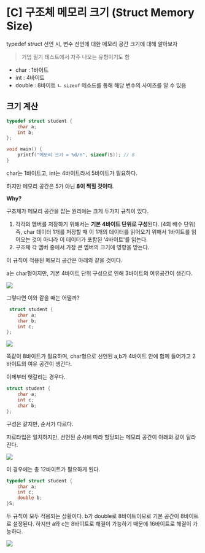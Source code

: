 # [C] 구조체 메모리 크기 (Struct Memory Size)

typedef struct 선언 시, 변수 선언에 대한 메모리 공간 크기에 대해 알아보자

> 기업 필기 테스트에서 자주 나오는 유형이기도 함

- char : 1바이트
- int : 4바이트
- double : 8바이트
  ㄴ
  `sizeof` 메소드를 통해 해당 변수의 사이즈를 알 수 있음

## 크기 계산

```c++
typedef struct student {
    char a;
    int b;
};

void main() {
    printf("메모리 크기 = %d/n", sizeof(S)); // 8
}
```

char는 1바이트고, int는 4바이트라서 5바이트가 필요하다.

하지만 메모리 공간은 5가 아닌 **8이 찍힐 것이다**.

**Why?**

구조체가 메모리 공간을 잡는 원리에는 크게 두가지 규칙이 있다.

1. 각각의 멤버를 저장하기 위해서는 **기본 4바이트 단위로 구성**된다. (4의 배수 단위)
   즉, char 데이터 1개를 저장할 때 이 1개의 데이터를 읽어오기 위해서 1바이트를 읽어오는 것이 아니라 이 데이터가 포함된 '4바이트'를 읽는다.
2. 구조체 각 멤버 중에서 가장 큰 멤버의 크기에 영향을 받는다.

이 규칙이 적용된 메모리 공간은 아래와 같을 것이다.

a는 char형이지만, 기본 4바이트 단위 구성으로 인해 3바이트의 여유공간이 생긴다.

<img src="http://postfiles2.naver.net/20150930_177/sharonichoya_1443599417738eaCq5_PNG/%B1%B8%C1%B6%C3%BC%C5%A9%B1%E23.png?type=w2">

그렇다면 이와 같을 때는 어떨까?

```c++
 struct student {
    char a;
    char b;
    int c;
};
```

<img src="http://postfiles15.naver.net/20150930_14/sharonichoya_1443599661246BGweK_PNG/%B1%D7%B8%B21.png?type=w2">

똑같이 8바이트가 필요하며, char형으로 선언된 a,b가 4바이트 안에 함께 들어가고 2바이트의 여유 공간이 생긴다.

이제부터 헷갈리는 경우다.

```c++
struct student {
    char a;
    int c;
    char b;
};
```

구성은 같지만, 순서가 다르다.

자료타입은 일치하지만, 선언된 순서에 따라 할당되는 메모리 공간이 아래와 같이 달라진다.

<img src="http://postfiles15.naver.net/20150930_142/sharonichoya_1443599763574jksKW_PNG/%B1%D7%B8%B22.png?type=w2">

이 경우에는 총 12바이트가 필요하게 된다.

```c
typedef struct student {
    char a;
    int c;
    double b;
}S;
```

두 규칙이 모두 적용되는 상황이다. b가 double로 8바이트이므로 기본 공간이 8바이트로 설정된다. 하지만 a와 c는 8바이트로 해결이 가능하기 때문에 16바이트로 해결이 가능하다.

<img src="http://postfiles4.naver.net/20150930_83/sharonichoya_1443600192056XIAc4_PNG/%B1%D7%B8%B24.png?type=w2">
